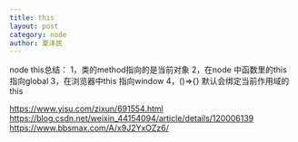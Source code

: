 ```yaml
---
title: this
layout: post
category: node
author: 夏泽民
---
```

node this总结： 1，类的method指向的是当前对象 2，在node 中函数里的this 指向global 3，在浏览器中this 指向window 4，()=>{} 默认会绑定当前作用域的 this
<!-- more -->
https://www.yisu.com/zixun/691554.html
https://blog.csdn.net/weixin_44154094/article/details/120006139
https://www.bbsmax.com/A/x9J2YxOZz6/

